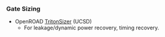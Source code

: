 ### Gate Sizing
- OpenROAD [TritonSizer](https://github.com/The-OpenROAD-Project/TritonSizer) (UCSD)
  - For leakage/dynamic power recovery, timing recovery.

